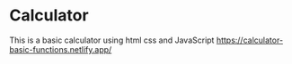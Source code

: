 # Calculator
 This is a basic calculator using html css and JavaScript
https://calculator-basic-functions.netlify.app/
